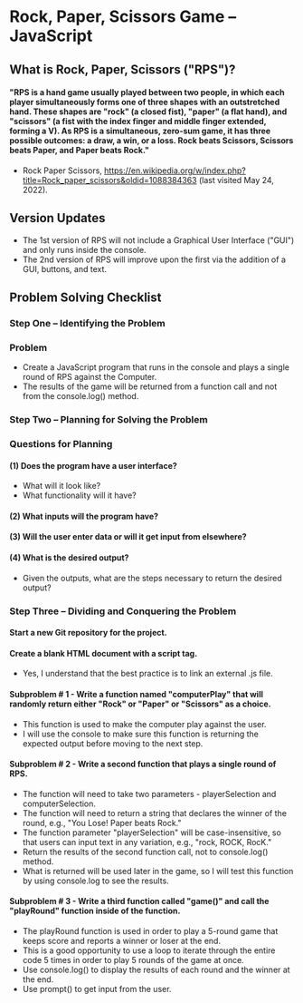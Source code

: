 # Rock, Paper, Scissors Game – JavaScript

## What is Rock, Paper, Scissors ("RPS")?
#### "RPS is a hand game usually played between two people, in which each player simultaneously forms one of three shapes with an outstretched hand. These shapes are "rock" (a closed fist), "paper" (a flat hand), and "scissors" (a fist with the index finger and middle finger extended, forming a V). As RPS is a simultaneous, zero-sum game, it has three possible outcomes: a draw, a win, or a loss. Rock beats Scissors, Scissors beats Paper, and Paper beats Rock." 
- Rock Paper Scissors, https://en.wikipedia.org/w/index.php?title=Rock_paper_scissors&oldid=1088384363 (last visited May 24, 2022).

## Version Updates
- The 1st version of RPS will not include a Graphical User Interface ("GUI") and only runs inside the console.
- The 2nd version of RPS will improve upon the first via the addition of a GUI, buttons, and text.

## Problem Solving Checklist
### Step One – Identifying the Problem
### Problem
- Create a JavaScript program that runs in the console and plays a single round of RPS against the Computer. 
- The results of the game will be returned from a function call and not from the console.log() method.
### Step Two – Planning for Solving the Problem
### Questions for Planning
#### (1) Does the program have a user interface? 
- What will it look like? 
- What functionality will it have? 
#### (2) What inputs will the program have? 
#### (3) Will the user enter data or will it get input from elsewhere? 
#### (4) What is the desired output? 
- Given the outputs, what are the steps necessary to return the desired output?
### Step Three – Dividing and Conquering the Problem
#### Start a new Git repository for the project.
#### Create a blank HTML document with a script tag.
- Yes, I understand that the best practice is to link an external .js file.
#### Subproblem # 1 - Write a function named "computerPlay" that will randomly return either "Rock" or "Paper" or "Scissors" as a choice. 
- This function is used to make the computer play against the user. 
- I will use the console to make sure this function is returning the expected output before moving to the next step.
#### Subproblem # 2 - Write a second function that plays a single round of RPS. 
- The function will need to take two parameters - playerSelection and computerSelection. 
- The function will need to return a string that declares the winner of the round, e.g., "You Lose! Paper beats Rock." 
- The function parameter "playerSelection" will be case-insensitive, so that users can input text in any variation, e.g., "rock, ROCK, RocK."
- Return the results of the second function call, not to console.log() method. 
- What is returned will be used later in the game, so I will test this function by using console.log to see the results.
#### Subproblem # 3 - Write a third function called "game()" and call the "playRound" function inside of the function. 
- The playRound function is used in order to play a 5-round game that keeps score and reports a winner or loser at the end. 
- This is a good opportunity to use a loop to iterate through the entire code 5 times in order to play 5 rounds of the game at once.
- Use console.log() to display the results of each round and the winner at the end.
- Use prompt() to get input from the user.

